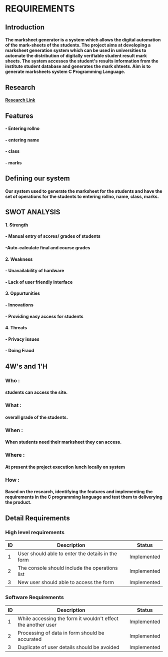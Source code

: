 # REQUIREMENTS
## Introduction
#### The marksheet generator is a system which allows the digital automation of the mark-sheets of the students. The project aims at developing a marksheet generation system which can be used in universities to automate the distribution of digitally verifiable student result mark sheets. The system accesses the student's results information from the institute student database and generates the mark shteets. Aim is to generate marksheets system C Programming Language.
## Research
#### [Research Link](https://www.researchgate.net/publication/287718426_PDF_Marksheet_Generator)
## Features
####  - Entering rollno
####  - entering name
####  - class
####  - marks
## Defining our system
####  Our system used to generate the marksheet for the students and have the set of operations for the students to entering rollno, name, class, marks.
## SWOT ANALYSIS
#### 1. Strength
####    - Manual entry of scores/ grades of students
####    -Auto-calculate final and course grades
#### 2. Weakness
####    - Unavailability of hardware
####    - Lack of user friendly interface
#### 3. Oppurtunities
####    - Innovations
####    - Providing easy access for students
#### 4. Threats
####    - Privacy issues
####    - Doing Fraud
## 4W's and 1'H
### Who : 
#### students can access the site.

    
          
            
    

          
    
    
  
### What :
#### overall grade of the students.
### When :
#### When students need their marksheet they can access.
### Where :
#### At present the project execution lunch locally on system
### How :
#### Based on the research, identifying the features and implementing the requirements in the C programming language and test them to deliverying the product.
## Detail Requirements
### High level requirements
| ID | Description | Status |
|----|-------------|--------|
| 1 | User should able to enter the details in the form | Implemented |
| 2 | The console should include the operations list | Implemented |
| 3 | New user should able to access the form | Implemented |
### Software Requirements
| ID | Description | Status |
|----|-------------|--------|
| 1 | While accessing the form it wouldn't effect the another user| Implemented |
| 2 | Processing of data in form should be accurated | Implemented |
| 3 | Duplicate of user details should be avoided | Implemented |
